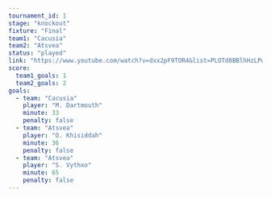 ```yaml
---
tournament_id: 1
stage: "knockout"
fixture: "Final"
team1: "Cacusia"
team2: "Atsvea"
status: "played"
link: "https://www.youtube.com/watch?v=dxx2pF9TOR4&list=PLOTd8BBlhHzLPwIas9NqpkNE55xYtafjg"
score:
  team1_goals: 1
  team2_goals: 2
goals:
  - team: "Cacusia"
    player: "M. Dartmouth"
    minute: 33
    penalty: false
  - team: "Atsvea"
    player: "O. Khisiddah"
    minute: 36
    penalty: false
  - team: "Atsvea"
    player: "S. Vythxo"
    minute: 65
    penalty: false
---
```

